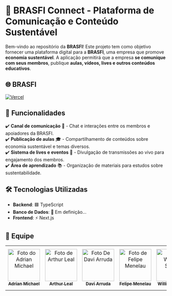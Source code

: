 # 🌱 BRASFI Connect - Plataforma de Comunicação e Conteúdo Sustentável

Bem-vindo ao  repositório da **BRASFI**! Este projeto tem como objetivo fornecer uma plataforma digital para a **BRASFI**, uma empresa que promove **economia sustentável**. A aplicação permitirá que a empresa **se comunique com seus membros**, publique **aulas, vídeos, lives e outros conteúdos educativos**.

## 🌐 BRASFI

[![Vercel](https://img.shields.io/badge/BRASFI-00AA00?style=for-the-badge&logo=vercel&logoColor=white)](https://brasfi.vercel.app/)

## 🚀 Funcionalidades

✔️ **Canal de comunicação** 📢 - Chat e interações entre os membros e apoiadores da BRASFI.  
✔️ **Publicação de aulas** 🎓 - Compartilhamento de conteúdos sobre economia sustentável e temas diversos.  
✔️ **Sistema de lives e eventos** 🎥 - Divulgação de transmissões ao vivo para engajamento dos membros.  
✔️ **Área de aprendizado** 📚 - Organização de materiais para estudos sobre sustentabilidade.  


## 🛠️ Tecnologias Utilizadas

- **Backend**: 🟦 TypeScript
- **Banco de Dados**: 🚧 Em definição... 
- **Frontend**: ⚡️ Next.js 


## 🤝 Equipe
<table>
  <tr>
    <td align="center">
      <a href="https://github.com/AdrianMichael5" title="defina o título do link">
        <img src="https://avatars.githubusercontent.com/u/144910632?v=4" width="100px;" alt="Foto do Adrian Michael"/><br>
        <sub>
          <b>Adrian Michael</b>
        </sub>
      </a>
    </td>
    <td align="center">
      <a href="https://github.com/arthurlealp" title="defina o título do link">
        <img src="https://avatars.githubusercontent.com/u/167883067?v=4" width="100px;" alt="Foto de Arthur Leal"/><br>
        <sub>
          <b>Arthur Leal</b>
        </sub>
      </a>
    </td>
    <td align="center">
      <a href="https://github.com/daviaarruda" title="defina o título do link">
        <img src="https://avatars.githubusercontent.com/u/162374995?v=4" width="100px;" alt="Foto De Davi Arruda"/><br>
        <sub>
          <b>Davi Arruda</b>
        </sub>
      </a>
    </td>
    <td align="center">
      <a href="https://github.com/Smenelove2" title="defina o título do link">
        <img src="https://avatars.githubusercontent.com/u/186720597?v=4" width="100px;" alt="Foto de Felipe Menelau"/><br>
        <sub>
          <b>Felipe Menelau</b>
        </sub>
      </a>
    </td>
     <td align="center">
      <a href="https://github.com/william-mjsouza" title="defina o título do link">
        <img src="https://avatars.githubusercontent.com/u/66651052?v=4" width="100px;" alt="Foto William Souza"/><br>
        <sub>
          <b>William Souza</b>
        </sub>
      </a>
    </td>
         <td align="center">
      <a href="https://github.com/Thiagovbrayner" title="defina o título do link">
        <img src="https://avatars.githubusercontent.com/u/170368607?v=4" width="100px;" alt="Foto Thiago Brayner"/><br>
        <sub>
          <b>Thiago Brayner</b>
        </sub>
      </a>
    </td>
        <td align="center">
      <a href="https://github.com/JulioVilasBoas" title="defina o título do link">
        <img src="https://avatars.githubusercontent.com/u/167148238?v=4" width="100px;" alt="Foto Julio Vilas Boas"/><br>
        <sub>
          <b>Julio Vilas Boas</b>
        </sub>
      </a>
    </td>
    </tr>
</table>
